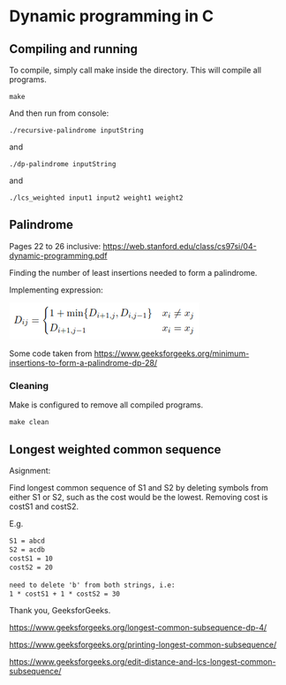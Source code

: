 # Dynamic programming in C
## Compiling and running
To compile, simply call make inside the directory. This will compile all programs.
```
make
```

And then run from console:
```
./recursive-palindrome inputString
```
and
```
./dp-palindrome inputString
```
and
```
./lcs_weighted input1 input2 weight1 weight2
```

## Palindrome
Pages 22 to 26 inclusive: https://web.stanford.edu/class/cs97si/04-dynamic-programming.pdf

Finding the number of least insertions needed to form a palindrome.

Implementing expression:

![Image description](dyn.png)

Some code taken from https://www.geeksforgeeks.org/minimum-insertions-to-form-a-palindrome-dp-28/

### Cleaning
Make is configured to remove all compiled programs.
```
make clean
```

## Longest weighted common sequence
Asignment:

Find longest common sequence of S1 and S2 by deleting symbols from either S1 or S2, such as the cost would be the lowest. Removing cost is costS1 and costS2.

E.g.

```
S1 = abcd
S2 = acdb
costS1 = 10
costS2 = 20

need to delete 'b' from both strings, i.e:
1 * costS1 + 1 * costS2 = 30
```

Thank you, GeeksforGeeks.

https://www.geeksforgeeks.org/longest-common-subsequence-dp-4/

https://www.geeksforgeeks.org/printing-longest-common-subsequence/

https://www.geeksforgeeks.org/edit-distance-and-lcs-longest-common-subsequence/

